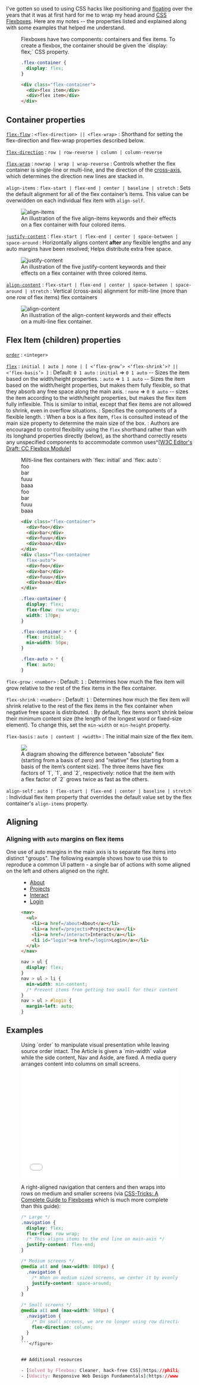 I've gotten so used to using CSS hacks like positioning and [floating](http://css.maxdesign.com.au/floatutorial/) over the years that it was at first hard for me to wrap my head around [CSS Flexboxes](https://drafts.csswg.org/css-flexbox-1). Here are my notes -- the properties listed and explained along with some examples that helped me understand.<!--more-->

<figure class="pop">
  <figcaption>Flexboxes have two components: containers and flex items. To create a flexbox, the container should be given the `display: flex;` CSS property.</figcaption>
  <div class="demo-cfp--flexcontainer demo-cfp--model">

```css
.flex-container {
  display: flex;
}
```
```html
<div class="flex-container">
  <div>flex item</div>
  <div>flex item</div>
</div>
```
  </div>
</figure>

## Container properties

[`flex-flow`](https://drafts.csswg.org/css-flexbox-1/#flex-flow-property)
:  `<flex-direction> || <flex-wrap>`
:  Shorthand for setting the flex-direction and flex-wrap properties described below.

[`flex-direction`](https://drafts.csswg.org/css-flexbox-1/#flex-direction-property)
:  `row | row-reverse | column | column-reverse`

[`flex-wrap`](https://drafts.csswg.org/css-flexbox-1/#flex-wrap-property)
:  `nowrap | wrap | wrap-reverse`
:  Controls whether the flex container is single-line or multi-line, and the direction of the [cross-axis](https://drafts.csswg.org/css-flexbox-1/#cross-axis), which determines the direction new lines are stacked in.

`align-items`
:  `flex-start | flex-end | center | baseline | stretch`
:  Sets the default alignment for all of the flex container’s items. This value can be overwidden on each individual flex item with `align-self`.

<figure>
  <img alt="align-items" src="/images/flex-align.svg">
  <figcaption>An illustration of the five align-items keywords and their effects on a flex container with four colored items.</figcaption>
</figure>

[`justify-content`](https://drafts.csswg.org/css-flexbox-1/#justify-content-property)
:  `flex-start | flex-end | center | space-between | space-around`
:  Horizontally aligns content __after__ any flexible lengths and any auto margins have been resolved; Helps distribute extra free space.

<figure>
  <img alt="justify-content" src="/images/justify-content.svg">
  <figcaption>An illustration of the five justify-content keywords and their effects on a flex container with three colored items.</figcaption>
</figure>

[`align-content`](https://drafts.csswg.org/css-flexbox-1/#align-content-property)
:  `flex-start | flex-end | center | space-between | space-around | stretch`
:  Vertical (cross-axis) alignment for milti-line (more than one row of flex items) flex containers

<figure>
  <img alt="align-content" src="/images/align-content.svg">
  <figcaption>An illustration of the align-content keywords and their effects on a multi-line flex container.</figcaption>
</figure>

## Flex Item (children) properties

[`order`](https://drafts.csswg.org/css-flexbox-1/#order-property)
:  `<integer>`

[`flex`](https://drafts.csswg.org/css-flexbox-1/#flex-property)
:  `initial | auto | none | [ <‘flex-grow’> <‘flex-shrink’>? || <‘flex-basis’> ]`
:  Default: `0 1 auto`
:  `initial` &rArr; `0 1 auto` -- Sizes the item based on the width/height properties. 
:  `auto` &rArr; `1 1 auto` -- Sizes the item based on the width/height properties, but makes them fully flexible, so that they absorb any free space along the main axis.
:  `none` &rArr; `0 0 auto` -- sizes the item according to the width/height properties, but makes the flex item fully inflexible. This is similar to initial, except that flex items are not allowed to shrink, even in overflow situations.
:  Specifies the components of a flexible length.
:  When a box is a flex item, `flex` is consulted instead of the main size property to determine the main size of the box.
:  Authors are encouraged to control flexibility using the `flex` shorthand rather than with its longhand properties directly (below), as the shorthand correctly resets any unspecified components to accommodate common uses^[[W3C Editor's Draft: CC Flexbox Module](https://drafts.csswg.org/css-flexbox-1/#flex-components)]

<figure class="pop">
  <figcaption>Milti-line flex containers with `flex: initial` and `flex: auto`:</figcaption>
  <div class="demo-cfp--figure">
    <div class="demo-cfp--flexcontainer demo-cfp--styled w-small">
      <div>foo</div>
      <div>bar</div>
      <div>fuuu</div>
      <div>baaa</div>
    </div>
    <div class="demo-cfp--flexcontainer demo-cfp--styled demo-cfp--flexlines-width-auto w-small">
      <div>foo</div>
      <div>bar</div>
      <div>fuuu</div>
      <div>baaa</div>
    </div>
  </div>
  <div class="demo-cfp--flexcontainer demo-cfp--flexlines-width-auto">

```html
<div class="flex-container">
  <div>foo</div>
  <div>bar</div>
  <div>fuuu</div>
  <div>baaa</div>
</div>
<div class="flex-container
  flex-auto">
  <div>foo</div>
  <div>bar</div>
  <div>fuuu</div>
  <div>baaa</div>
</div>
```
```css
.flex-container {
  display: flex;
  flex-flow: row wrap;
  width: 170px;
}

.flex-container > * {
  flex: initial;
  min-width: 50px;
}

.flex-auto > * {
  flex: auto;
}
```
  </div>
</figure>

`flex-grow`
:  `<number>`
:  Default: `1`
:  Determines how much the flex item will grow relative to the rest of the flex items in the flex container.

`flex-shrink`
:  `<number>`
:  Default: `1`
:  Determines how much the flex item will shrink relative to the rest of the flex items in the flex container when negative free space is distributed.
:  By default, flex items won’t shrink below their minimum content size (the length of the longest word or fixed-size element). To change this, set the `min-width` or `min-height` property.

`flex-basis`
:  `auto | content | <width>`
:   The initial main size of the flex item.

<figure>
  <img src="/images/rel-vs-abs-flex.svg">
  <figcaption>A diagram showing the difference between "absolute" flex (starting from a basis of zero) and "relative" flex (starting from a basis of the item’s content size). The three items have flex factors of `1`, `1`, and `2`, respectively: notice that the item with a flex factor of `2` grows twice as fast as the others.</figcaption>
</figure>

`align-self`
:  `auto | flex-start | flex-end | center | baseline | stretch`
:  Individual flex item property that overrides the default value set by the flex container's `align-items` property.

## Aligning

### Aligning with `auto` margins on flex items

One use of auto margins in the main axis is to separate flex items into distinct "groups". The following example shows how to use this to reproduce a common UI pattern - a single bar of actions with some aligned on the left and others aligned on the right.

<figure class="pop">
  <div class="demo-cfp--figure" style="width:100%;">
    <ul class="demo-cfp--flexcontainer demo-cfp--nav-styled">
      <li><a href=/about>About</a>
      <li><a href=/projects>Projects</a>
      <li><a href=/interact>Interact</a>
      <li id="login"><a href=/login>Login</a>
    </ul>
  </div>
  <div>

```html
<nav>
  <ul>
    <li><a href=/about>About</a></li>
    <li><a href=/projects>Projects</a></li>
    <li><a href=/interact>Interact</a></li>
    <li id="login"><a href=/login>Login</a></li>
  </ul>
</nav>
```
```css
nav > ul {
  display: flex;
}
nav > ul > li {
  min-width: min-content;
  /* Prevent items from getting too small for their content. */
}
nav > ul > #login {
  margin-left: auto;
}
```
  </div><!--/.demo-cfp--styled-codes-->
</figure>


## Examples

<figure>
  <figcaption>Using `order` to manipulate visual presentation while leaving source order intact. The Article is given a `min-width` value while the side content, Nav and Aside, are fixed. A media query arranges content into columns on small screens.</figcaption>
  <iframe width="100%" height="300" src="//jsfiddle.net/mrberti/c7t0fbb8/3/embedded/result,html,css" allowfullscreen="allowfullscreen" frameborder="0"></iframe>
</figure>

<figure>
  <figcaption>A right-aligned navigation that centers and then wraps into rows on medium and smaller screens (via <a href="https://css-tricks.com/snippets/css/a-guide-to-flexbox/">CSS-Tricks: A Complete Guide to Flexboxes</a> which is much more complete than this guide):</figcaption>

```css
/* Large */
.navigation {
  display: flex;
  flex-flow: row wrap;
  /* This aligns items to the end line on main-axis */
  justify-content: flex-end;
}

/* Medium screens */
@media all and (max-width: 800px) {
  .navigation {
    /* When on medium sized screens, we center it by evenly distributing empty space around items */
    justify-content: space-around;
  }
}

/* Small screens */
@media all and (max-width: 500px) {
  .navigation {
    /* On small screens, we are no longer using row direction but column */
    flex-direction: column;
  }
}
```</figure>


## Additional resources

- [Solved by Flexbox: Cleaner, hack-free CSS](https://philipwalton.github.io/solved-by-flexbox/)
- [Udacity: Responsive Web Design Fundamentals](https://www.udacity.com/course/responsive-web-design-fundamentals--ud893)